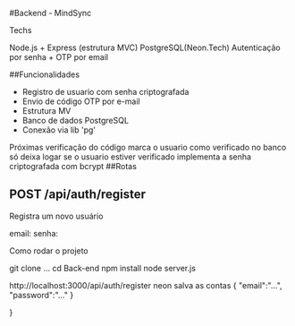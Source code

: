 #Backend - MindSync


Techs 

Node.js + Express (estrutura MVC)
PostgreSQL(Neon.Tech)
Autenticação por senha + OTP por email


##Funcionalidades
- Registro de usuario com senha criptografada
- Envio de código OTP por e-mail
- Estrutura MV
- Banco de dados PostgreSQL
- Conexão via lib 'pg'

Próximas
verificação do código
marca o usuario como verificado no banco
só deixa logar se o usuario estiver verificado
implementa a senha criptografada com bcrypt
##Rotas
## POST /api/auth/register
Registra um novo usuário

email:
senha:

Como rodar o projeto 

git clone ...
cd Back-end
npm install
node server.js

http://localhost:3000/api/auth/register
neon salva as contas
{
"email":"...",
"password":"..."
}


}


